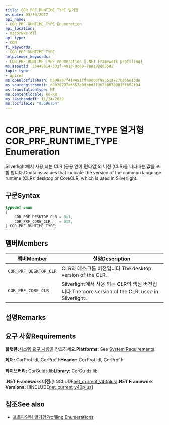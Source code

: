 ```yaml
---
title: COR_PRF_RUNTIME_TYPE 열거형
ms.date: 03/30/2017
api_name:
- COR_PRF_RUNTIME_TYPE Enumeration
api_location:
- mscorwks.dll
api_type:
- COM
f1_keywords:
- COR_PRF_RUNTIME_TYPE
helpviewer_keywords:
- COR_PRF_RUNTIME_TYPE enumeration [.NET Framework profiling]
ms.assetid: 35449514-333f-4918-9c60-7aa198d655d2
topic_type:
- apiref
ms.openlocfilehash: b599a97f414491ff80000f99551a727b86ae13de
ms.sourcegitcommit: d8020797a6657d0fbbdff362b80300815f682f94
ms.translationtype: MT
ms.contentlocale: ko-KR
ms.lasthandoff: 11/24/2020
ms.locfileid: "95696754"
---
```

# <a name="cor_prf_runtime_type-enumeration"></a><span data-ttu-id="049df-102">COR_PRF_RUNTIME_TYPE 열거형</span><span class="sxs-lookup"><span data-stu-id="049df-102">COR_PRF_RUNTIME_TYPE Enumeration</span></span>

<span data-ttu-id="049df-103">Silverlight에서 사용 되는 CLR (공용 언어 런타임)의 버전 (CLR)을 나타내는 값을 포함 합니다.</span><span class="sxs-lookup"><span data-stu-id="049df-103">Contains values that indicate the version of the common language runtime (CLR): desktop or CoreCLR, which is used in Silverlight.</span></span>  
  
## <a name="syntax"></a><span data-ttu-id="049df-104">구문</span><span class="sxs-lookup"><span data-stu-id="049df-104">Syntax</span></span>  
  
```cpp  
typedef enum  
{  
    COR_PRF_DESKTOP_CLR = 0x1,  
    COR_PRF_CORE_CLR    = 0x2,  
} COR_PRF_RUNTIME_TYPE;  
```  
  
## <a name="members"></a><span data-ttu-id="049df-105">멤버</span><span class="sxs-lookup"><span data-stu-id="049df-105">Members</span></span>  
  
|<span data-ttu-id="049df-106">멤버</span><span class="sxs-lookup"><span data-stu-id="049df-106">Member</span></span>|<span data-ttu-id="049df-107">설명</span><span class="sxs-lookup"><span data-stu-id="049df-107">Description</span></span>|  
|------------|-----------------|  
|`COR_PRF_DESKTOP_CLR`|<span data-ttu-id="049df-108">CLR의 데스크톱 버전입니다.</span><span class="sxs-lookup"><span data-stu-id="049df-108">The desktop version of the CLR.</span></span>|  
|`COR_PRF_CORE_CLR`|<span data-ttu-id="049df-109">Silverlight에서 사용 되는 CLR의 핵심 버전입니다.</span><span class="sxs-lookup"><span data-stu-id="049df-109">The core version of the CLR, used in Silverlight.</span></span>|  
  
## <a name="remarks"></a><span data-ttu-id="049df-110">설명</span><span class="sxs-lookup"><span data-stu-id="049df-110">Remarks</span></span>  
  
## <a name="requirements"></a><span data-ttu-id="049df-111">요구 사항</span><span class="sxs-lookup"><span data-stu-id="049df-111">Requirements</span></span>  

 <span data-ttu-id="049df-112">**플랫폼:**[시스템 요구 사항](../../get-started/system-requirements.md)을 참조하세요.</span><span class="sxs-lookup"><span data-stu-id="049df-112">**Platforms:** See [System Requirements](../../get-started/system-requirements.md).</span></span>  
  
 <span data-ttu-id="049df-113">**헤더:** CorProf.idl, CorProf.h</span><span class="sxs-lookup"><span data-stu-id="049df-113">**Header:** CorProf.idl, CorProf.h</span></span>  
  
 <span data-ttu-id="049df-114">**라이브러리:** CorGuids.lib</span><span class="sxs-lookup"><span data-stu-id="049df-114">**Library:** CorGuids.lib</span></span>  
  
 <span data-ttu-id="049df-115">**.NET Framework 버전:**[!INCLUDE[net_current_v40plus](../../../../includes/net-current-v40plus-md.md)]</span><span class="sxs-lookup"><span data-stu-id="049df-115">**.NET Framework Versions:** [!INCLUDE[net_current_v40plus](../../../../includes/net-current-v40plus-md.md)]</span></span>  
  
## <a name="see-also"></a><span data-ttu-id="049df-116">참조</span><span class="sxs-lookup"><span data-stu-id="049df-116">See also</span></span>

- [<span data-ttu-id="049df-117">프로파일링 열거형</span><span class="sxs-lookup"><span data-stu-id="049df-117">Profiling Enumerations</span></span>](profiling-enumerations.md)
